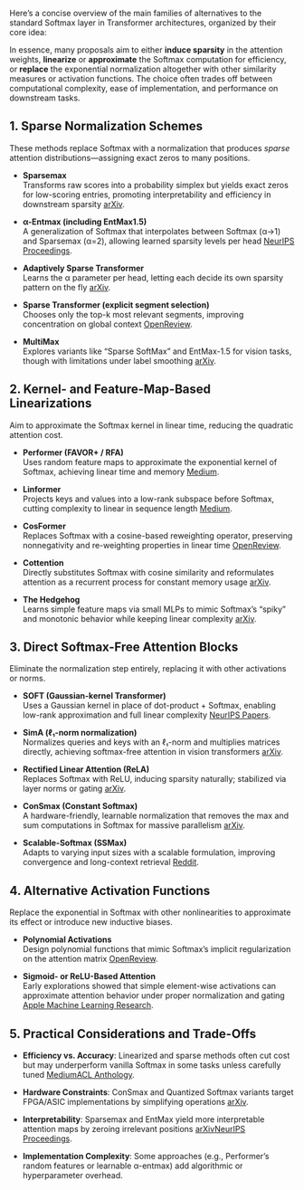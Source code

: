 
Here’s a concise overview of the main families of alternatives to the standard Softmax layer in Transformer architectures, organized by their core idea:

In essence, many proposals aim to either **induce sparsity** in the attention weights, **linearize** or **approximate** the Softmax computation for efficiency, or **replace** the exponential normalization altogether with other similarity measures or activation functions. The choice often trades off between computational complexity, ease of implementation, and performance on downstream tasks.

## 1. Sparse Normalization Schemes

These methods replace Softmax with a normalization that produces _sparse_ attention distributions—assigning exact zeros to many positions.

- **Sparsemax**  
    Transforms raw scores into a probability simplex but yields exact zeros for low-scoring entries, promoting interpretability and efficiency in downstream sparsity [arXiv](https://arxiv.org/abs/1602.02068?utm_source=chatgpt.com).
    
- **α-Entmax (including EntMax1.5)**  
    A generalization of Softmax that interpolates between Softmax (α→1) and Sparsemax (α=2), allowing learned sparsity levels per head [NeurIPS Proceedings](https://proceedings.neurips.cc/paper/2020/file/f0b76267fbe12b936bd65e203dc675c1-Paper.pdf?utm_source=chatgpt.com).
    
- **Adaptively Sparse Transformer**  
    Learns the α parameter per head, letting each decide its own sparsity pattern on the fly [arXiv](https://arxiv.org/abs/1909.00015?utm_source=chatgpt.com).
    
- **Sparse Transformer (explicit segment selection)**  
    Chooses only the top-k most relevant segments, improving concentration on global context [OpenReview](https://openreview.net/forum?id=Hye87grYDH&utm_source=chatgpt.com).
    
- **MultiMax**  
    Explores variants like “Sparse SoftMax” and EntMax-1.5 for vision tasks, though with limitations under label smoothing [arXiv](https://arxiv.org/html/2406.01189v1?utm_source=chatgpt.com).
    

## 2. Kernel- and Feature-Map-Based Linearizations

Aim to approximate the Softmax kernel in linear time, reducing the quadratic attention cost.

- **Performer (FAVOR+ / RFA)**  
    Uses random feature maps to approximate the exponential kernel of Softmax, achieving linear time and memory [Medium](https://medium.com/data-science/linearizing-attention-204d3b86cc1e?utm_source=chatgpt.com).
    
- **Linformer**  
    Projects keys and values into a low-rank subspace before Softmax, cutting complexity to linear in sequence length [Medium](https://medium.com/data-science/linearizing-attention-204d3b86cc1e?utm_source=chatgpt.com).
    
- **CosFormer**  
    Replaces Softmax with a cosine-based reweighting operator, preserving nonnegativity and re-weighting properties in linear time [OpenReview](https://openreview.net/pdf?id=Bl8CQrx2Up4&utm_source=chatgpt.com).
    
- **Cottention**  
    Directly substitutes Softmax with cosine similarity and reformulates attention as a recurrent process for constant memory usage [arXiv](https://arxiv.org/abs/2409.18747?utm_source=chatgpt.com).
    
- **The Hedgehog**  
    Learns simple feature maps via small MLPs to mimic Softmax’s “spiky” and monotonic behavior while keeping linear complexity [arXiv](https://arxiv.org/abs/2402.04347?utm_source=chatgpt.com).
    

## 3. Direct Softmax-Free Attention Blocks

Eliminate the normalization step entirely, replacing it with other activations or norms.

- **SOFT (Gaussian-kernel Transformer)**  
    Uses a Gaussian kernel in place of dot-product + Softmax, enabling low-rank approximation and full linear complexity [NeurIPS Papers](https://papers.nips.cc/paper/2021/file/b1d10e7bafa4421218a51b1e1f1b0ba2-Paper.pdf?utm_source=chatgpt.com).
    
- **SimA (ℓ₁-norm normalization)**  
    Normalizes queries and keys with an ℓ₁-norm and multiplies matrices directly, achieving softmax-free attention in vision transformers [arXiv](https://arxiv.org/abs/2206.08898?utm_source=chatgpt.com).
    
- **Rectified Linear Attention (ReLA)**  
    Replaces Softmax with ReLU, inducing sparsity naturally; stabilized via layer norms or gating [arXiv](https://arxiv.org/abs/2104.07012?utm_source=chatgpt.com).
    
- **ConSmax (Constant Softmax)**  
    A hardware-friendly, learnable normalization that removes the max and sum computations in Softmax for massive parallelism [arXiv](https://arxiv.org/html/2402.10930v2?utm_source=chatgpt.com).
    
- **Scalable-Softmax (SSMax)**  
    Adapts to varying input sizes with a scalable formulation, improving convergence and long-context retrieval [Reddit](https://www.reddit.com/r/singularity/comments/1ihe2ni/scalablesoftmax_is_superior_for_attention/?utm_source=chatgpt.com).
    

## 4. Alternative Activation Functions

Replace the exponential in Softmax with other nonlinearities to approximate its effect or introduce new inductive biases.

- **Polynomial Activations**  
    Design polynomial functions that mimic Softmax’s implicit regularization on the attention matrix [OpenReview](https://openreview.net/forum?id=PMf2Dg1TAA&utm_source=chatgpt.com).
    
- **Sigmoid- or ReLU-Based Attention**  
    Early explorations showed that simple element-wise activations can approximate attention behavior under proper normalization and gating [Apple Machine Learning Research](https://machinelearning.apple.com/research/attention-free-transformer?utm_source=chatgpt.com).
    

## 5. Practical Considerations and Trade-Offs

- **Efficiency vs. Accuracy**: Linearized and sparse methods often cut cost but may underperform vanilla Softmax in some tasks unless carefully tuned [Medium](https://medium.com/data-science/linearizing-attention-204d3b86cc1e?utm_source=chatgpt.com)[ACL Anthology](https://aclanthology.org/2022.spnlp-1.7.pdf?utm_source=chatgpt.com).
    
- **Hardware Constraints**: ConSmax and Quantized Softmax variants target FPGA/ASIC implementations by simplifying operations [arXiv](https://arxiv.org/html/2402.10930v2?utm_source=chatgpt.com).
    
- **Interpretability**: Sparsemax and EntMax yield more interpretable attention maps by zeroing irrelevant positions [arXiv](https://arxiv.org/abs/1602.02068?utm_source=chatgpt.com)[NeurIPS Proceedings](https://proceedings.neurips.cc/paper/2020/file/f0b76267fbe12b936bd65e203dc675c1-Paper.pdf?utm_source=chatgpt.com).
    
- **Implementation Complexity**: Some approaches (e.g., Performer’s random features or learnable α-entmax) add algorithmic or hyperparameter overhead.